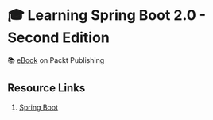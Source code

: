 # :mortar_board: Learning Spring Boot 2.0 - Second Edition

:books: [eBook][ebook] on Packt Publishing

## Resource Links

1. [Spring Boot](https://spring.io/projects/spring-boot)

[ebook]: https://www.packtpub.com/product/learning-spring-boot-2-0-second-edition/9781786463784
